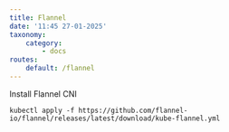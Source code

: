 ```yaml
---
title: Flannel
date: '11:45 27-01-2025'
taxonomy:
    category:
        - docs
routes:
    default: /flannel
---
```


Install Flannel CNI

    kubectl apply -f https://github.com/flannel-io/flannel/releases/latest/download/kube-flannel.yml